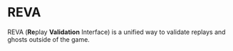 # REVA

REVA (**Re**play **Validation** Interface) is a unified way to validate replays and ghosts outside of the game.
